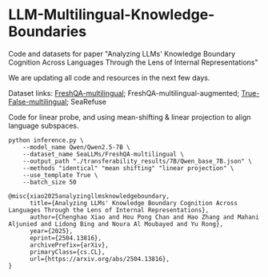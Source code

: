 # LLM-Multilingual-Knowledge-Boundaries
Code and datasets for paper "Analyzing LLMs' Knowledge Boundary Cognition Across Languages Through the Lens of Internal Representations"

We are updating all code and resources in the next few days.

Dataset links:
[FreshQA-multilingual](https://huggingface.co/datasets/SeaLLMs/FreshQA-multilingual); FreshQA-multilingual-augmented; [True-False-multilingual](https://huggingface.co/datasets/SeaLLMs/TrueFalse-Statements-multilingual); SeaRefuse

Code for linear probe, and using mean-shifting \& linear projection to align language subspaces.
```
python inference.py \
    --model_name Qwen/Qwen2.5-7B \
    --dataset_name SeaLLMs/FreshQA-multilingual \
    --output_path "./transferability_results/7B/Qwen_base_7B.json" \
    --methods "identical" "mean shifting" "linear projection" \
    --use_template True \
    --batch_size 50
```

```
@misc{xiao2025analyzingllmsknowledgeboundary,
      title={Analyzing LLMs' Knowledge Boundary Cognition Across Languages Through the Lens of Internal Representations}, 
      author={Chenghao Xiao and Hou Pong Chan and Hao Zhang and Mahani Aljunied and Lidong Bing and Noura Al Moubayed and Yu Rong},
      year={2025},
      eprint={2504.13816},
      archivePrefix={arXiv},
      primaryClass={cs.CL},
      url={https://arxiv.org/abs/2504.13816}, 
}
```